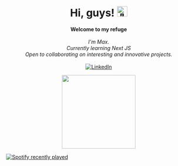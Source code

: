 <h1 align="center">Hi, guys! <img src="https://github.com/wervlad/wervlad/assets/24524555/766d336d-b87d-44ba-807c-c51de2bc6b4d" width="28px" alt="👋"></h1>

<p align="center">
    <b>Welcome to my refuge</b><br><br>
    <i>
        I'm Max.<br>
        Currently learning Next JS<br>
        Open to collaborating on interesting and innovative projects.<br>
    </i><br>
    <a href="https://www.linkedin.com/in/maksym-t-9666a5277/">
        <img src="https://img.shields.io/badge/LinkedIn-blue?style=flat-square&logo=linkedin" alt="LinkedIn">
    </a>

<p align="center">
  <img src="https://media.giphy.com/media/ix8dIWbEovToc/giphy.gif" width="200px"/>
</p>

[![Spotify recently played](https://spotify-recently-played-readme.vercel.app/api?user=k6exo4kx0cd78lezikfy68wmi&count=1)](https://open.spotify.com/user/k6exo4kx0cd78lezikfy68wmi)

